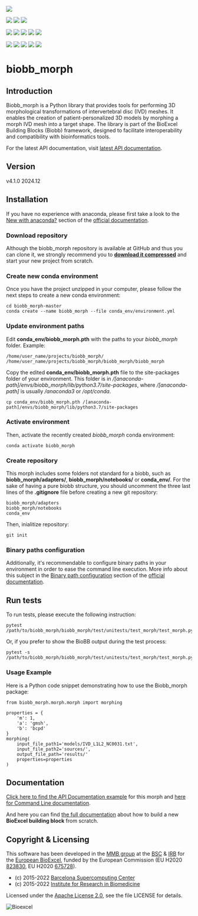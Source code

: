[![](https://img.shields.io/github/v/tag/bioexcel/biobb_morph?label=Version)](https://GitHub.com/bioexcel/biobb_morph/tags/)

[![](https://img.shields.io/badge/OS-Unix%20%7C%20MacOS-blue)](https://github.com/bioexcel/biobb_morph)
[![](https://img.shields.io/badge/License-Apache%202.0-blue.svg)](https://opensource.org/licenses/Apache-2.0)
[![](https://img.shields.io/badge/Open%20Source%3f-Yes!-blue)](https://github.com/bioexcel/biobb_morph)

[![](https://readthedocs.org/projects/biobb-morph/badge/?version=latest&label=Docs)](https://biobb-morph.readthedocs.io/en/latest/?badge=latest)
[![](https://img.shields.io/website?down_message=Offline&label=Biobb%20Website&up_message=Online&url=https%3A%2F%2Fmmb.irbbarcelona.org%2Fbiobb%2F)](https://mmb.irbbarcelona.org/biobb/)
[![](https://img.shields.io/badge/Youtube-tutorials-blue?logo=youtube&logoColor=red)](https://www.youtube.com/@BioExcelCoE/search?query=biobb)
[![](https://zenodo.org/badge/DOI/10.1038/s41597-019-0177-4.svg)](https://doi.org/10.1038/s41597-019-0177-4)
[![](https://img.shields.io/endpoint?color=brightgreen&url=https%3A%2F%2Fapi.juleskreuer.eu%2Fcitation-badge.php%3Fshield%26doi%3D10.1038%2Fs41597-019-0177-4)](https://www.nature.com/articles/s41597-019-0177-4#citeas)

[![](https://docs.bioexcel.eu/biobb_morph/junit/testsbadge.svg)](https://docs.bioexcel.eu/biobb_morph/junit/report.html)
[![](https://docs.bioexcel.eu/biobb_morph/coverage/coveragebadge.svg)](https://docs.bioexcel.eu/biobb_morph/coverage/)
[![](https://docs.bioexcel.eu/biobb_morph/flake8/flake8badge.svg)](https://docs.bioexcel.eu/biobb_morph/flake8/)
[![](https://img.shields.io/github/last-commit/bioexcel/biobb_morph?label=Last%20Commit)](https://github.com/bioexcel/biobb_morph/commits/master)
[![](https://img.shields.io/github/issues/bioexcel/biobb_morph.svg?color=brightgreen&label=Issues)](https://GitHub.com/bioexcel/biobb_morph/issues/)


# biobb_morph

## Introduction
Biobb_morph is a Python library that provides tools for performing 3D morphological transformations of intervertebral disc (IVD) meshes. It enables the creation of patient-personalized 3D models by morphing a morph IVD mesh into a target shape. The library is part of the BioExcel Building Blocks (Biobb) framework, designed to facilitate interoperability and compatibility with bioinformatics tools.

For the latest API documentation, visit
[latest API documentation](http://biobb-morph.readthedocs.io/en/latest/).

## Version
v4.1.0 2024.12

## Installation

If you have no experience with anaconda, please first take a look to the [New with anaconda?](https://biobb-documentation.readthedocs.io/en/latest/first_steps.html#new-with-anaconda) section of the [official documentation](https://biobb-documentation.readthedocs.io/en/latest/).

### Download repository

Although the biobb_morph repository is available at GitHub and thus you can clone it, we strongly recommend you to [**download it compressed**](https://github.com/bioexcel/biobb_morph/archive/master.zip) and start your new project from scratch. 

### Create new conda environment

Once you have the project unzipped in your computer, please follow the next steps to create a new conda environment:

```console
cd biobb_morph-master
conda create --name biobb_morph --file conda_env/environment.yml
```

### Update environment paths

Edit **conda_env/biobb_morph.pth** with the paths to your *biobb_morph* folder. Example:

```console
/home/user_name/projects/biobb_morph/
/home/user_name/projects/biobb_morph/biobb_morph/biobb_morph
```

Copy the edited **conda_env/biobb_morph.pth** file to the site-packages folder of your environment. This folder is in */[anaconda-path]/envs/biobb_morph/lib/python3.7/site-packages*, where */[anaconda-path]* is usually */anaconda3* or */opt/conda*.

```console
cp conda_env/biobb_morph.pth /[anaconda-path]/envs/biobb_morph/lib/python3.7/site-packages
```

### Activate environment

Then, activate the recently created *biobb_morph* conda environment:

```console
conda activate biobb_morph
```

### Create repository

This morph includes some folders not standard for a biobb, such as **biobb_morph/adapters/**, **biobb_morph/notebooks/** or **conda_env/**. For the sake of having a pure biobb structure, you should uncomment the three last lines of the **.gitignore** file before creating a new git repository:

```console
biobb_morph/adapters
biobb_morph/notebooks
conda_env
```
Then, inialitize repository:

```console
git init
```

### Binary paths configuration

Additionally, it's recommendable to configure binary paths in your environment in order to ease the command line execution. More info about this subject in the [Binary path configuration](https://biobb-documentation.readthedocs.io/en/latest/execution.html#binary-path-configuration) section of the [official documentation](https://biobb-documentation.readthedocs.io/en/latest/).

## Run tests

To run tests, please execute the following instruction:

```console
pytest /path/to/biobb_morph/biobb_morph/test/unitests/test_morph/test_morph.py
```
Or, if you prefer to show the BioBB output during the test process:

```console
pytest -s /path/to/biobb_morph/biobb_morph/test/unitests/test_morph/test_morph.py
```


### Usage Example

Here is a Python code snippet demonstrating how to use the Biobb_morph package:

```
from biobb_morph.morph.morph import morphing

properties = {
    'm': 1,
    'a': 'gmsh',
    'b': 'bcpd'
}
morphing(
    input_file_path1='models/IVD_L1L2_NC0031.txt',
    input_file_path2='sources/',
    output_file_path='results/'
    properties=properties
)
```


## Documentation

[Click here to find the API Documentation example](https://biobb-morph.readthedocs.io/en/latest/morph.html) for this morph and [here for Command Line documentation](http://biobb-morph.readthedocs.io/en/latest/command_line.html).

And here you can find [the full documentation](https://biobb-documentation.readthedocs.io/en/latest/) about how to build a new **BioExcel building block** from scratch.

## Copyright & Licensing
This software has been developed in the [MMB group](http://mmb.irbbarcelona.org) at the [BSC](http://www.bsc.es/) & [IRB](https://www.irbbarcelona.org/) for the [European BioExcel](http://bioexcel.eu/), funded by the European Commission (EU H2020 [823830](http://cordis.europa.eu/projects/823830), EU H2020 [675728](http://cordis.europa.eu/projects/675728)).

* (c) 2015-2022 [Barcelona Supercomputing Center](https://www.bsc.es/)
* (c) 2015-2022 [Institute for Research in Biomedicine](https://www.irbbarcelona.org/)

Licensed under the
[Apache License 2.0](https://www.apache.org/licenses/LICENSE-2.0), see the file LICENSE for details.

![](https://bioexcel.eu/wp-content/uploads/2019/04/Bioexcell_logo_1080px_transp.png "Bioexcel")
